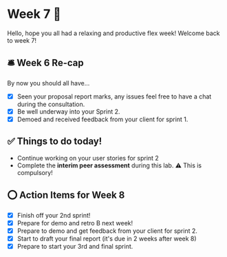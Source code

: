 # Week 7 🥝

Hello, hope you all had a relaxing and productive flex week! Welcome back to week 7!

## 🛎️ Week 6 Re-cap 

By now you should all have...
- [x] Seen your proposal report marks, any issues feel free to have a chat during the consultation.
- [x] Be well underway into your Sprint 2.
- [x] Demoed and received feedback from your client for sprint 1.

## ✅ Things to do today!
- Continue working on your user stories for sprint 2
- Complete the **interim peer assessment** during this lab. ⚠ This is compulsory!

## ⭕ Action Items for Week 8
- [x] Finish off your 2nd sprint!
- [x] Prepare for demo and retro B next week!
- [x] Prepare to demo and get feedback from your client for sprint 2.
- [x] Start to draft your final report (it's due in 2 weeks after week 8)
- [x] Prepare to start your 3rd and final sprint.
